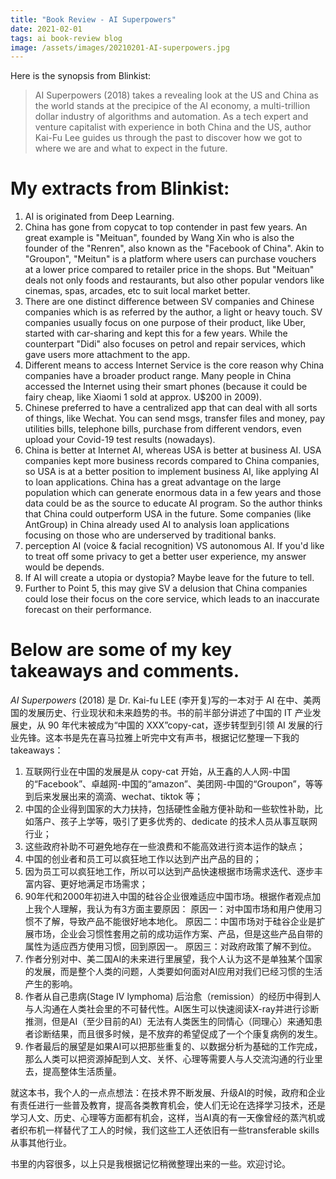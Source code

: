 ```yaml
---
title: "Book Review - AI Superpowers"
date: 2021-02-01
tags: ai book-review blog 
image: /assets/images/20210201-AI-superpowers.jpg
---
```


Here is the synopsis from Blinkist:

> AI Superpowers (2018) takes a revealing look at the US and China as the world stands at the precipice of the AI economy, a multi-trillion dollar industry of algorithms and automation. As a tech expert and venture capitalist with experience in both China and the US, author Kai-Fu Lee guides us through the past to discover how we got to where we are and what to expect in the future.  

# My extracts from Blinkist:
1. AI is originated from Deep Learning. 
2. China has gone from copycat to top contender in past few years. An great example is "Meituan", founded by Wang Xin who is also the founder of the "Renren", also known as the "Facebook of China". Akin to "Groupon", "Meitun" is a platform where users can purchase vouchers at a lower price compared to retailer price in the shops. But "Meituan" deals not only foods and restaurants, but also other popular vendors like cinemas, spas, arcades, etc to suit local market better. 
3. There are one distinct difference between SV companies and Chinese companies which is as referred by the author, a light or heavy touch. SV companies usually focus on one purpose of their product, like Uber, started with car-sharing and kept this for a few years. While the counterpart "Didi" also focuses on petrol and repair services, which gave users more attachment to the app. 
4. Different means to access Internet Service is the core reason why China companies have a broader product range. Many people in China accessed the Internet using their smart phones (because it could be fairy cheap, like Xiaomi 1 sold at approx. U$200 in 2009). 
5. Chinese preferred to have a centralized app that can deal with all sorts of things, like Wechat. You can send msgs, transfer files and money, pay utilities bills, telephone bills, purchase from different vendors, even upload your Covid-19 test results (nowadays).
6. China is better at Internet AI, whereas USA is better at business AI. USA companies kept more business records compared to China companies, so USA is at a better position to implement business AI, like applying AI to loan applications. China has a great advantage on the large population which can generate enormous data in a few years and those data could be as the source to educate AI program. So the author thinks that China could outperform USA in the future. Some companies (like AntGroup) in China already used AI to analysis loan applications focusing on those who are underserved by traditional banks. 
8. perception AI (voice & facial recognition) VS autonomous AI. If you'd like to treat off some privacy to get a better user experience, my answer would be depends. 
9. If AI will create a utopia or dystopia? Maybe leave for the future to tell.
10. Further to Point 5, this may give SV a delusion that China companies could lose their focus on the core service, which leads to an inaccurate forecast on their performance.

# Below are some of my key takeaways and comments.   
<em>AI Superpowers</em> (2018) 是 Dr. Kai-fu LEE (李开复)写的一本对于 AI 在中、美两国的发展历史、行业现状和未来趋势的书。书的前半部分讲述了中国的 IT 产业发展史，从 90 年代末被成为“中国的 XXX”copy-cat，逐步转型到引领 AI 发展的行业先锋。这本书是先在喜马拉雅上听完中文有声书，根据记忆整理一下我的 takeaways：

1. 互联网行业在中国的发展是从 copy-cat 开始，从王鑫的人人网-中国的“Facebook”、卓越网-中国的“amazon”、美团网-中国的“Groupon”，等等到后来发展出来的滴滴、wechat、tiktok 等；
2. 中国的企业得到国家的大力扶持，包括硬性金融方便补助和一些软性补助，比如落户、孩子上学等，吸引了更多优秀的、dedicate 的技术人员从事互联网行业；
3. 这些政府补助不可避免地存在一些浪费和不能高效进行资本运作的缺点；
3. 中国的创业者和员工可以疯狂地工作以达到产出产品的目的；
4. 因为员工可以疯狂地工作，所以可以达到产品快速根据市场需求迭代、逐步丰富内容、更好地满足市场需求；
5. 90年代和2000年初进入中国的硅谷企业很难适应中国市场。根据作者观点加上我个人理解，我认为有3方面主要原因：
  原因一：对中国市场和用户使用习惯不了解，导致产品不能很好地本地化。
  原因二：中国市场对于硅谷企业是扩展市场，企业会习惯性套用之前的成功运作方案、产品，但是这些产品自带的属性为适应西方使用习惯，回到原因一。
  原因三：对政府政策了解不到位。
6. 作者分别对中、美二国AI的未来进行里展望，我个人认为这不是单独某个国家的发展，而是整个人类的问题，人类要如何面对AI应用对我们已经习惯的生活产生的影响。
7. 作者从自己患病(Stage IV lymphoma) 后治愈（remission）的经历中得到人与人沟通在人类社会里的不可替代性。AI医生可以快速阅读X-ray并进行诊断推测，但是AI（至少目前的AI）无法有人类医生的同情心（同理心）来通知患者诊断结果，而且很多时候，是不放弃的希望促成了一个个康复病例的发生。
8. 作者最后的展望是如果AI可以把那些重复的、以数据分析为基础的工作完成，那么人类可以把资源掉配到人文、关怀、心理等需要人与人交流沟通的行业里去，提高整体生活质量。 

就这本书，我个人的一点点想法：在技术界不断发展、升级AI的时候，政府和企业有责任进行一些普及教育，提高各类教育机会，使人们无论在选择学习技术，还是学习人文、历史、心理等方面都有机会，这样，当AI真的有一天像曾经的蒸汽机或者织布机一样替代了工人的时候，我们这些工人还依旧有一些transferable skills从事其他行业。 

书里的内容很多，以上只是我根据记忆稍微整理出来的一些。欢迎讨论。 

